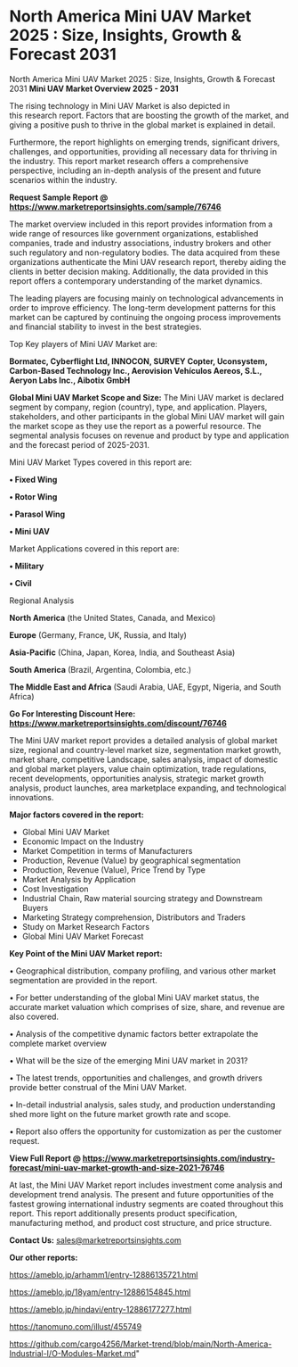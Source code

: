 # North America Mini UAV Market 2025 : Size, Insights, Growth & Forecast 2031
North America Mini UAV Market 2025 : Size, Insights, Growth & Forecast 2031
<Strong> Mini UAV Market Overview 2025 - 2031</strong>

The rising technology in Mini UAV Market is also depicted in this research report. Factors that are boosting the growth of the market, and giving a positive push to thrive in the global market is explained in detail.

Furthermore, the report highlights on emerging trends, significant drivers, challenges, and opportunities, providing all necessary data for thriving in the industry. This report market research offers a comprehensive perspective, including an in-depth analysis of the present and future scenarios within the industry.

<strong>Request Sample Report @ <a href=https://www.marketreportsinsights.com/sample/76746>https://www.marketreportsinsights.com/sample/76746</a></strong>

The market overview included in this report provides information from a wide range of resources like government organizations, established companies, trade and industry associations, industry brokers and other such regulatory and non-regulatory bodies. The data acquired from these organizations authenticate the Mini UAV research report, thereby aiding the clients in better decision making. Additionally, the data provided in this report offers a contemporary understanding of the market dynamics.

The leading players are focusing mainly on technological advancements in order to improve efficiency. The long-term development patterns for this market can be captured by continuing the ongoing process improvements and financial stability to invest in the best strategies.

Top Key players of Mini UAV Market are:

<strong>Bormatec, Cyberflight Ltd, INNOCON, SURVEY Copter, Uconsystem, Carbon-Based Technology Inc., Aerovision Vehículos Aereos, S.L., Aeryon Labs Inc., Aibotix GmbH</strong>

<strong><b>Global Mini UAV Market Scope and Size:</b></strong>
The Mini UAV market is declared segment by company, region (country), type, and application. Players, stakeholders, and other participants in the global Mini UAV market will gain the market scope as they use the report as a powerful resource. The segmental analysis focuses on revenue and product by type and application and the forecast period of 2025-2031.

Mini UAV Market Types covered in this report are:

<strong>• Fixed Wing

• Rotor Wing

• Parasol Wing

• Mini UAV</strong>

Market Applications covered in this report are:

<strong>• Military

• Civil</strong> 

Regional Analysis

<strong>North America</strong> (the United States, Canada, and Mexico)

<strong>Europe</strong> (Germany, France, UK, Russia, and Italy)

<strong>Asia-Pacific</strong> (China, Japan, Korea, India, and Southeast Asia)

<strong>South America</strong> (Brazil, Argentina, Colombia, etc.)

<strong>The Middle East and Africa</strong> (Saudi Arabia, UAE, Egypt, Nigeria, and South Africa)

<strong>Go For Interesting Discount Here: <a href=https://www.marketreportsinsights.com/discount/76746>https://www.marketreportsinsights.com/discount/76746</a></strong>

The Mini UAV market report provides a detailed analysis of global market size, regional and country-level market size, segmentation market growth, market share, competitive Landscape, sales analysis, impact of domestic and global market players, value chain optimization, trade regulations, recent developments, opportunities analysis, strategic market growth analysis, product launches, area marketplace expanding, and technological innovations.

<strong><b>Major factors covered in the report:</b></strong>
<ul>
  <li>Global Mini UAV Market </li>
  <li>Economic Impact on the Industry</li>
  <li>Market Competition in terms of Manufacturers</li>
  <li>Production, Revenue (Value) by geographical segmentation</li>
  <li>Production, Revenue (Value), Price Trend by Type</li>
  <li>Market Analysis by Application</li>
  <li>Cost Investigation</li>
  <li>Industrial Chain, Raw material sourcing strategy and Downstream Buyers</li>
  <li>Marketing Strategy comprehension, Distributors and Traders</li>
  <li>Study on Market Research Factors</li>
  <li>Global Mini UAV Market Forecast</li>
</ul>

<strong><b>Key Point of the Mini UAV Market report:</b></strong>

• Geographical distribution, company profiling, and various other market segmentation are provided in the report.

• For better understanding of the global Mini UAV market status, the accurate market valuation which comprises of size, share, and revenue are also covered.

• Analysis of the competitive dynamic factors better extrapolate the complete market overview

• What will be the size of the emerging Mini UAV market in 2031?

• The latest trends, opportunities and challenges, and growth drivers provide better construal of the Mini UAV Market.

• In-detail industrial analysis, sales study, and production understanding shed more light on the future market growth rate and scope.

• Report also offers the opportunity for customization as per the customer request.

<strong><b>View Full Report @ <a href=https://www.marketreportsinsights.com/industry-forecast/mini-uav-market-growth-and-size-2021-76746>https://www.marketreportsinsights.com/industry-forecast/mini-uav-market-growth-and-size-2021-76746</a></b></strong>


At last, the Mini UAV Market report includes investment come analysis and development trend analysis. The present and future opportunities of the fastest growing international industry segments are coated throughout this report. This report additionally presents product specification, manufacturing method, and product cost structure, and price structure.

<strong>Contact Us:</strong>
sales@marketreportsinsights.com

<strong>Our other reports:</strong>

<a href=https://ameblo.jp/arhamm1/entry-12886135721.html>https://ameblo.jp/arhamm1/entry-12886135721.html</a>

<a href=https://ameblo.jp/18yam/entry-12886154845.html>https://ameblo.jp/18yam/entry-12886154845.html</a>

<a href=https://ameblo.jp/hindavi/entry-12886177277.html>https://ameblo.jp/hindavi/entry-12886177277.html</a>

<a href=https://tanomuno.com/illust/455749>https://tanomuno.com/illust/455749</a>

<a href=https://github.com/cargo4256/Market-trend/blob/main/North-America-Industrial-I/O-Modules-Market.md>https://github.com/cargo4256/Market-trend/blob/main/North-America-Industrial-I/O-Modules-Market.md</a>"
